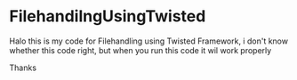 # FilehandilngUsingTwisted

Halo this is my code for Filehandling using Twisted Framework,
i don't know whether this code right, but when you run this code it wil work properly

Thanks
